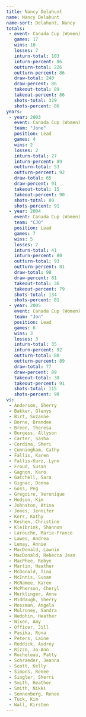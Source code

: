 ```yaml
---
title: Nancy Delahunt
name: Nancy Delahunt
name-sort: Delahunt, Nancy
totals:
 - event: Canada Cup (Women)
   games: 17
   wins: 10
   losses: 7
   inturn-total: 103
   inturn-percent: 86
   outturn-total: 226
   outturn-percent: 86
   draw-total: 240
   draw-percent: 86
   takeout-total: 89
   takeout-percent: 86
   shots-total: 329
   shots-percent: 86
years:
 - year: 2003
   event: Canada Cup (Women)
   team: "Jone"
   position: Lead
   games: 4
   wins: 2
   losses: 2
   inturn-total: 27
   inturn-percent: 89
   outturn-total: 53
   outturn-percent: 92
   draw-total: 65
   draw-percent: 91
   takeout-total: 15
   takeout-percent: 90
   shots-total: 80
   shots-percent: 91
 - year: 2004
   event: Canada Cup (Women)
   team: "CJO"
   position: Lead
   games: 7
   wins: 5
   losses: 2
   inturn-total: 41
   inturn-percent: 80
   outturn-total: 93
   outturn-percent: 81
   draw-total: 98
   draw-percent: 81
   takeout-total: 36
   takeout-percent: 79
   shots-total: 134
   shots-percent: 81
 - year: 2005
   event: Canada Cup (Women)
   team: "Jon"
   position: Lead
   games: 6
   wins: 3
   losses: 3
   inturn-total: 35
   inturn-percent: 92
   outturn-total: 80
   outturn-percent: 89
   draw-total: 77
   draw-percent: 89
   takeout-total: 38
   takeout-percent: 91
   shots-total: 115
   shots-percent: 90
vs:
 - Anderson, Sherry
 - Bakker, Glenys
 - Birt, Suzanne
 - Borne, Brandee
 - Breen, Theresa
 - Burgess, Allyson
 - Carter, Sasha
 - Cordina, Sheri
 - Cunningham, Cathy
 - Fallis, Karen
 - Fallis-Kurz, Lynn
 - Froud, Susan
 - Gagnon, Karo
 - Gatchell, Sara
 - Gignac, Donna
 - Goss, Peg
 - Gregoire, Veronique
 - Hodson, Kim
 - Johnston, Atina
 - Jones, Jennifer
 - Kerr, Kathy
 - Keshen, Christine
 - Kleibrink, Shannon
 - Larouche, Marie-France
 - Lawes, Andrea
 - Lemay, Annie
 - MacDonald, Lawnie
 - MacDonald, Rebecca Jean
 - MacPhee, Robyn
 - Martin, Heather
 - McDonald, Tina
 - McInnis, Susan
 - McNamee, Karen
 - McPherson, Cheryl
 - Merklinger, Anne
 - Middaugh, Sherry
 - Mossman, Angela
 - Mulroney, Sandra
 - Nedohin, Heather
 - Nixon, Amy
 - Officer, Jill
 - Pasika, Rona
 - Peters, Laine
 - Reddick, Audrey
 - Rizzo, Jo-Ann
 - Rocheleau, Patty
 - Schraeder, Jeanna
 - Scott, Kelly
 - Simons, Renee
 - Singler, Sherri
 - Smith, Heather
 - Smith, Nikki
 - Sonnenberg, Renee
 - Tuck, Kim
 - Wall, Kirsten
---
```

